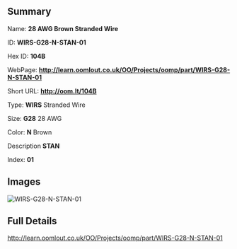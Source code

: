 

## Summary
 
Name: __28 AWG Brown Stranded Wire__

ID: __WIRS-G28-N-STAN-01__

Hex ID: __104B__

WebPage: __http://learn.oomlout.co.uk/OO/Projects/oomp/part/WIRS-G28-N-STAN-01__

Short URL: __http://oom.lt/104B__


Type: __WIRS__ Stranded Wire 

Size: __G28__ 28 AWG 

Color: __N__ Brown 

Description __STAN__  

Index: __01__


## Images
![WIRS-G28-N-STAN-01](http://oomlout.com/oomp-gen/parts/WIRS-G28-N-STAN-01/WIRS-G28-N-STAN-01_420.jpg)



## Full Details

 http://learn.oomlout.co.uk/OO/Projects/oomp/part/WIRS-G28-N-STAN-01














